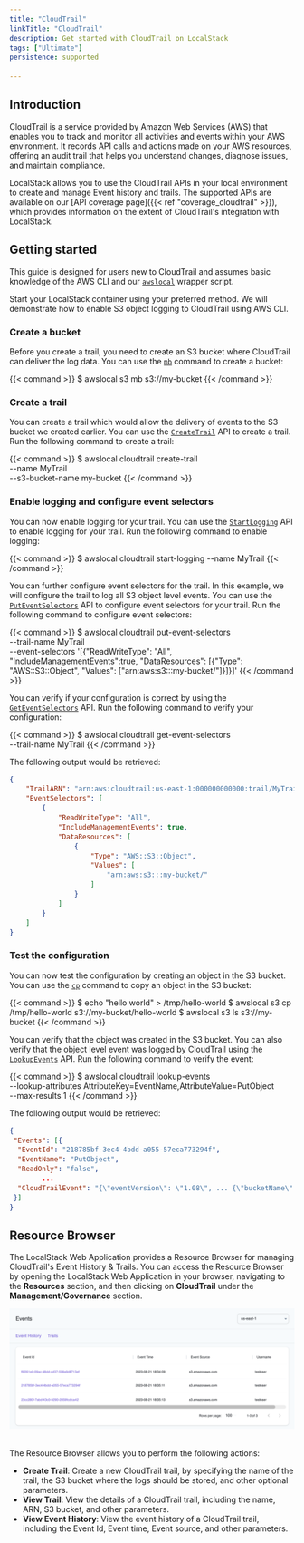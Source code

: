 ```yaml
---
title: "CloudTrail"
linkTitle: "CloudTrail"
description: Get started with CloudTrail on LocalStack
tags: ["Ultimate"]
persistence: supported

---
```


## Introduction

CloudTrail is a service provided by Amazon Web Services (AWS) that enables you to track and monitor all activities and events within your AWS environment.
It records API calls and actions made on your AWS resources, offering an audit trail that helps you understand changes, diagnose issues, and maintain compliance.

LocalStack allows you to use the CloudTrail APIs in your local environment to create and manage Event history and trails.
The supported APIs are available on our [API coverage page]({{< ref "coverage_cloudtrail" >}}), which provides information on the extent of CloudTrail's integration with LocalStack.

## Getting started

This guide is designed for users new to CloudTrail and assumes basic knowledge of the AWS CLI and our [`awslocal`](https://github.com/localstack/awscli-local) wrapper script.

Start your LocalStack container using your preferred method.
We will demonstrate how to enable S3 object logging to CloudTrail using AWS CLI.

### Create a bucket

Before you create a trail, you need to create an S3 bucket where CloudTrail can deliver the log data.
You can use the [`mb`](https://docs.aws.amazon.com/cli/latest/reference/s3/mb.html) command to create a bucket:

{{< command >}}
$ awslocal s3 mb s3://my-bucket
{{< /command >}}

### Create a trail

You can create a trail which would allow the delivery of events to the S3 bucket we created earlier.
You can use the [`CreateTrail`](https://docs.aws.amazon.com/awscloudtrail/latest/APIReference/API_CreateTrail.html) API to create a trail.
Run the following command to create a trail:

{{< command >}}
$ awslocal cloudtrail create-trail \
    --name MyTrail \
    --s3-bucket-name my-bucket
{{< /command >}}

### Enable logging and configure event selectors

You can now enable logging for your trail.
You can use the [`StartLogging`](https://docs.aws.amazon.com/awscloudtrail/latest/APIReference/API_StartLogging.html) API to enable logging for your trail.
Run the following command to enable logging:

{{< command >}}
$ awslocal cloudtrail start-logging --name MyTrail
{{< /command >}}

You can further configure event selectors for the trail.
In this example, we will configure the trail to log all S3 object level events.
You can use the [`PutEventSelectors`](https://docs.aws.amazon.com/awscloudtrail/latest/APIReference/API_PutEventSelectors.html) API to configure event selectors for your trail.
Run the following command to configure event selectors:

{{< command >}}
$ awslocal cloudtrail put-event-selectors \
    --trail-name MyTrail \
    --event-selectors '[{"ReadWriteType": "All", "IncludeManagementEvents":true, "DataResources": [{"Type": "AWS::S3::Object", "Values": ["arn:aws:s3:::my-bucket/"]}]}]'
{{< /command >}}

You can verify if your configuration is correct by using the [`GetEventSelectors`](https://docs.aws.amazon.com/awscloudtrail/latest/APIReference/API_GetEventSelectors.html) API.
Run the following command to verify your configuration:

{{< command >}}
$ awslocal cloudtrail get-event-selectors \
    --trail-name MyTrail
{{< /command >}}

The following output would be retrieved:

```json
{
    "TrailARN": "arn:aws:cloudtrail:us-east-1:000000000000:trail/MyTrail",
    "EventSelectors": [
        {
            "ReadWriteType": "All",
            "IncludeManagementEvents": true,
            "DataResources": [
                {
                    "Type": "AWS::S3::Object",
                    "Values": [
                        "arn:aws:s3:::my-bucket/"
                    ]
                }
            ]
        }
    ]
}
```

### Test the configuration

You can now test the configuration by creating an object in the S3 bucket.
You can use the [`cp`](https://docs.aws.amazon.com/cli/latest/reference/s3/cp.html) command to copy an object in the S3 bucket:

{{< command >}}
$ echo "hello world" > /tmp/hello-world
$ awslocal s3 cp /tmp/hello-world s3://my-bucket/hello-world
$ awslocal s3 ls s3://my-bucket
{{< /command >}}

You can verify that the object was created in the S3 bucket.
You can also verify that the object level event was logged by CloudTrail using the [`LookupEvents`](https://docs.aws.amazon.com/awscloudtrail/latest/APIReference/API_LookupEvents.html) API.
Run the following command to verify the event:

{{< command >}}
$ awslocal cloudtrail lookup-events \
    --lookup-attributes AttributeKey=EventName,AttributeValue=PutObject \
    --max-results 1
{{< /command >}}

The following output would be retrieved:

```json
{
 "Events": [{
  "EventId": "218785bf-3ec4-4bdd-a055-57eca773294f",
  "EventName": "PutObject",
  "ReadOnly": "false",
        ...
  "CloudTrailEvent": "{\"eventVersion\": \"1.08\", ... {\"bucketName\": \"my-bucket\", \"key\": \"hello-world\"} ...}"
 }]
}
```

## Resource Browser

The LocalStack Web Application provides a Resource Browser for managing CloudTrail's Event History & Trails.
You can access the Resource Browser by opening the LocalStack Web Application in your browser, navigating to the **Resources** section, and then clicking on **CloudTrail** under the **Management/Governance** section.

<img src="cloudtrail-resource-browser.png" alt="CloudTrail Resource Browser" title="CloudTrail Resource Browser" width="900" />
<br>
<br>

The Resource Browser allows you to perform the following actions:

- **Create Trail**: Create a new CloudTrail trail, by specifying the name of the trail, the S3 bucket where the logs should be stored, and other optional parameters.
- **View Trail**: View the details of a CloudTrail trail, including the name, ARN, S3 bucket, and other parameters.
- **View Event History**: View the event history of a CloudTrail trail, including the Event Id, Event time, Event source, and other parameters.
